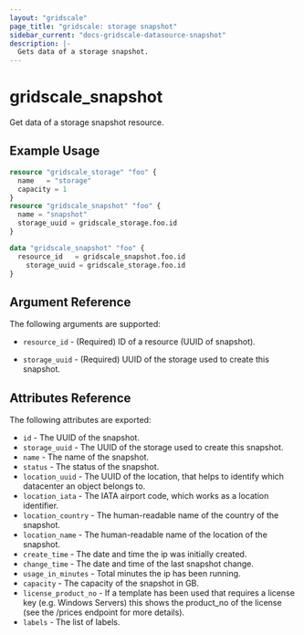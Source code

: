 ```yaml
---
layout: "gridscale"
page_title: "gridscale: storage snapshot"
sidebar_current: "docs-gridscale-datasource-snapshot"
description: |-
  Gets data of a storage snapshot.
---
```


# gridscale_snapshot

Get data of a storage snapshot resource.

## Example Usage

```terraform
resource "gridscale_storage" "foo" {
  name   = "storage"
  capacity = 1
}
resource "gridscale_snapshot" "foo" {
  name = "snapshot"
  storage_uuid = gridscale_storage.foo.id
}

data "gridscale_snapshot" "foo" {
  resource_id   = gridscale_snapshot.foo.id
    storage_uuid = gridscale_storage.foo.id
}
```

## Argument Reference

The following arguments are supported:

* `resource_id` - (Required) ID of a resource (UUID of snapshot).

* `storage_uuid` - (Required) UUID of the storage used to create this snapshot.

## Attributes Reference

The following attributes are exported:

* `id` - The UUID of the snapshot.
* `storage_uuid` - The UUID of the storage used to create this snapshot.
* `name` - The name of the snapshot.
* `status` - The status of the snapshot.
* `location_uuid` - The UUID of the location, that helps to identify which datacenter an object belongs to.
* `location_iata` - The IATA airport code, which works as a location identifier.
* `location_country` - The human-readable name of the country of the snapshot.
* `location_name` - The human-readable name of the location of the snapshot.
* `create_time` - The date and time the ip was initially created.
* `change_time` - The date and time of the last snapshot change.
* `usage_in_minutes` - Total minutes the ip has been running.
* `capacity` - The capacity of the snapshot in GB.
* `license_product_no` - If a template has been used that requires a license key (e.g. Windows Servers) this shows the product_no of the license (see the /prices endpoint for more details).
* `labels` - The list of labels.
